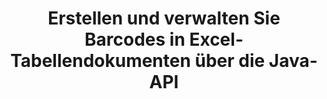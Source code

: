 ---
############################# Static ############################
layout: "auto-gen-gist"
draft: false
path: "de/assembly/java/barcode/xltx/"
otherformats: XLS XLT XLSX XLSM XLTM XLSB ODS 

############################# Head ############################
head_title: "Generieren Sie ein Barcode-Bild und fügen Sie es über die Java-API in eine Excel-Tabelle ein"
head_description: "GroupDocs.Assembly Java API ermöglicht Programmierern das Generieren und Hinzufügen von Barcodebildern in Excel-Tabellendokumenten (XLS, XLT, XLSX, XLSM, XLTX, XLTM und XLSB)."

############################# Header ############################
title: "Erstellen und verwalten Sie Barcodes in Excel-Tabellendokumenten über die Java-API"
description: "GroupDocs.Assembly Java API ermöglicht es Softwareentwicklern, Barcodes in Excel-Tabellendokumenten innerhalb von Java- und JSP-Apps programmgesteuert zu generieren und zu verwalten."

######################### Download Button #######################
button:
    enable: true

############################# About ############################
about:
    enable: true
    title: "Wie generiert man Barcode-Bilder in Tabellenkalkulationen?"
    content: |
       Das Tabellenkalkulationsprogramm ist ein nützliches Tool, mit dem Benutzer große Datenmengen speichern, analysieren und darüber berichten können. GroupDocs.Assembly ist eine großartige Java-API, die es Softwareentwicklern leicht macht, Barcode-Bilder in Excel-Tabellen zu erstellen, zu organisieren und zu drucken. Barcodes sind digitale Codes, die maschinenlesbare Informationen speichern, die Bestandssystemen Geschwindigkeit und Genauigkeit verleihen. Mit der Java-API von GroupDocs.Assembly können Sie programmgesteuert zahlreiche 1D- und 2D-Barcodebilder mit personalisiertem Text, Erscheinungsbild und verschiedenen Codierungstypen in Microsoft Excel-Tabellen zeichnen. Die API erleichtert Benutzern auch die Verwaltung ihrer Barcodes und erfordert keine Installation externer Software oder Tools von Drittanbietern. Es unterstützt Funktionen wie das Ändern der Barcode-Bildgröße, das Einstellen von Vorder- und Hintergrundfarben, das Anpassen der Schriftgröße, das Anpassen der Barcode-Bildauflösung, die automatische Korrektur von Barcode-Text und vieles mehr. 

############################# content ############################
steps:
    enable: true
    block:
    - title_left: "Erstellen Sie Barcodes in XLTX Spreadsheets über Java"
      content_left: |
       GroupDocs.Assembly Java bietet vollständige Unterstützung für das Erstellen und Verwalten von Barcodes in der Tabelle XLTX. Der folgende Java-Code zeigt, wie Barcode-Bilder erstellt und in ein Microsoft Excel-Tabellendokument eingefügt werden.

      title_right: "So fügen Sie Barcode-Bilder in der Datei XLTX hinzu"
      content_right: |
       * Erstellen Sie eine Instanz von [DocumentAssembler](https://apireference.groupdocs.com/assembly/java/com.groupdocs.assembly/DocumentAssembler) 
       * Beispieldatenquellenobjekt erstellen
       * Rufen Sie [AssembleDocument](https://apireference.groupdocs.com/assembly/java/com.groupdocs.assembly/DocumentAssembler#assembleDocument-java.io.InputStream-java.io.OutputStream-com.groupdocs.assembly.DataSourceInfo...-) Methode mit den folgenden Parametern
           * Stream zum Lesen eines Vorlagendokuments.
           * Stream, um das resultierende Dokument zu schreiben.
           * Optionen zum Laden und Speichern von Dokumenten.
           * Details Informationen zu zu verwendenden Datenquellenobjekten.

      gisthash: "d597241fa3f68e3945a19ef3231070eb"
      gistfile: "create_barcodes_in_spreadsheet_file.java"

    - title_left: "System Anforderungen"
      content_left: |
       GroupDocs.Assembly-Java-APIs werden auf allen wichtigen Plattformen und Betriebssystemen unterstützt. Es kann Dokumente in Microsoft Word, Excel, PowerPoint, Outlook, OpenOffice und über 50 anderen Formaten erstellen. Eine vollständige Anleitung zu den Systemanforderungen finden Sie unter [Systemanforderungen](https://docs.groupdocs.com/assembly/java/system-requirements/). Bevor Sie den folgenden Code ausführen, stellen Sie bitte sicher, dass die folgenden Voraussetzungen auf Ihrem installiert sind System:
        * Betriebssysteme: Microsoft Windows, Linux, MacOS
        * Unterstützte Java-Versionen: J2SE 7.0 (1.7), J2SE 8.0 (1.8) oder höher
        * Holen Sie sich die neueste Version der GroupDocs.Assembly-Java-APIs von [Maven](https://mvnrepository.com/artifact/com.groupdocs/groupdocs-assembly/)
        
      title_right: "Warum GroupDocs.Assembly verwenden"
      content_right: |
        * Erstellen Sie benutzerdefinierte Dokumente aus Vorlagen.
        * E-Mail-Anhänge dynamisch anhängen.
        * Zum Erstellen und Automatisieren von Dokumenten ist keine zusätzliche Software erforderlich.
        * Generiert ein Ausgabedokument basierend auf der Datenquelle.
        * Fügen Sie den Dokumentinhalt dynamisch in den Bericht ein
        * Wenden Sie die Formel während der Tabellenkalkulation an.
        * Bietet Unterstützung für mehrere Datenformate
        * Unterstützung für sequentielle Datenoperationen.

demos:
    enable: true
        

more_formats:
    enable: true


back_to_top:
    enable: true
---